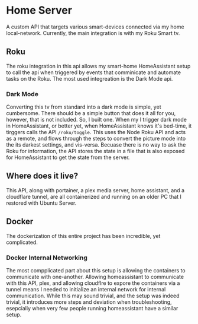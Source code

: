 # Home Server
A custom API that targets various smart-devices connected via my home local-network. Currently, the main integration is with my Roku Smart tv.

## Roku
The roku integration in this api allows my smart-home HomeAssistant setup to call the api when triggered by events that comminicate and automate tasks on the Roku. The most used integreation is the Dark Mode api.

### Dark Mode
Converting this tv from standard into a dark mode is simple, yet cumbersome. There should be a simple button that does it all for you, however, that is not included. So, I built one. When my I trigger dark mode in HomeAssistant, or better yet, when HomeAssistant knows it's bed-time, it tirggers calls the API `/roku/toggle`.
This uses the Node Roku API and acts as a remote, and flows through the steps to convert the picture mode into the its darkest settings, and vis-versa. Becuase there is no way to ask the Roku for information, the API stores the state in a file that is also exposed for HomeAssistant to get the state from the server.

## Where does it live?
This API, along with portainer, a plex media server, home assistant, and a cloudflare tunnel, are all containerized and running on an older PC that I restored with Ubuntu Server. 

## Docker
The dockerization of this entire project has been incredible, yet complicated. 
### Docker Internal Networking
The most compplicated part about this setup is allowing the containers to communicate with one-another. Allowing homeassistant to communicate with this API, plex, and allowing cloudflre to expore the containers via a tunnel means I needed to initialize an internal network for internal communication. While this may sound trivial, and the setup was indeed trivial, it introduces more steps and deviation when troubleshooting, esepcially when very few people running homeassistant have a similar setup.
